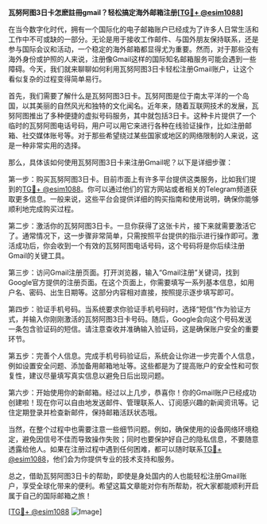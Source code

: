 **瓦努阿图3日卡怎麽註冊gmail？轻松搞定海外邮箱注册[[TG💪+ @esim1088](https://t.me/s/esim1088)]**

在当今数字化时代，拥有一个国际化的电子邮箱账户已经成为了许多人日常生活和工作中不可或缺的一部分。无论是用于接收工作邮件、与国外朋友保持联系，还是参与国际会议和活动，一个稳定的海外邮箱都显得尤为重要。然而，对于那些没有海外身份或护照的人来说，注册像Gmail这样的国际知名邮箱服务可能会遇到一些障碍。今天，我们就来聊聊如何利用瓦努阿图3日卡轻松注册Gmail账户，让这个看似复杂的过程变得简单易行。

首先，我们需要了解什么是瓦努阿图3日卡。瓦努阿图是位于南太平洋的一个岛国，以其美丽的自然风光和独特的文化闻名。近年来，随着互联网技术的发展，瓦努阿图推出了多种便捷的虚拟号码服务，其中就包括3日卡。这种卡片提供了一个临时的瓦努阿图电话号码，用户可以用它来进行各种在线验证操作，比如注册邮箱、社交媒体账号等。对于那些希望绕过某些国家或地区的网络限制的人来说，这是一种非常实用的选择。

那么，具体该如何使用瓦努阿图3日卡来注册Gmail呢？以下是详细步骤：

第一步：购买瓦努阿图3日卡。目前市面上有许多平台提供这类服务，比如我们提到的[TG💪+ @esim1088](https://t.me/s/esim1088)。你可以通过他们的官方网站或者相关的Telegram频道获取更多信息。一般来说，这些平台会提供详细的购买指南和使用说明，确保你能够顺利地完成购买过程。

第二步：激活你的瓦努阿图3日卡。一旦你获得了这张卡片，接下来就需要激活它了。通常情况下，这一步骤非常简单，只需按照平台提供的指示进行操作即可。激活成功后，你会收到一个有效的瓦努阿图电话号码，这个号码将是你后续注册Gmail的关键工具。

第三步：访问Gmail注册页面。打开浏览器，输入“Gmail注册”关键词，找到Google官方提供的注册页面。在这个页面上，你需要填写一系列基本信息，如用户名、密码、出生日期等。这部分内容相对直接，按照提示逐步填写即可。

第四步：验证手机号码。当系统要求你验证手机号码时，选择“短信”作为验证方式，并输入你刚刚激活的瓦努阿图3日卡号码。随后，Google会向这个号码发送一条包含验证码的短信。请注意查收并准确输入验证码，这是确保账户安全的重要环节。

第五步：完善个人信息。完成手机号码验证后，系统会让你进一步完善个人信息，例如设置安全问题、添加备用邮箱地址等。这些都是为了提高账户的安全性和可恢复性，建议尽量填写真实信息以避免日后出现问题。

第六步：开始使用你的新邮箱。经过以上几步，恭喜你！你的Gmail账户已经成功创建啦！现在你可以自由地发送邮件、管理联系人、订阅感兴趣的新闻资讯等。记住定期登录并检查新邮件，保持邮箱活跃状态哦。

当然，在整个过程中也需要注意一些细节问题。例如，确保使用的设备网络环境稳定，避免因信号不佳而导致操作失败；同时也要保护好自己的隐私信息，不要随意透露给他人。如果在注册过程中遇到任何困难，都可以随时联系[TG💪+ @esim1088](https://t.me/s/esim1088)，他们会为你提供专业的技术支持和服务。

总之，借助瓦努阿图3日卡的帮助，即使是身处国内的人也能轻松注册Gmail账户，享受全球化带来的便利。希望这篇文章能对你有所帮助，祝大家都能顺利开启属于自己的国际邮箱之旅！

[[TG💪+ @esim1088](https://t.me/s/esim1088) ![Image](https://i.postimg.cc/4NQfJmqS/Snipaste-2025-05-13-00-14-12.png)]